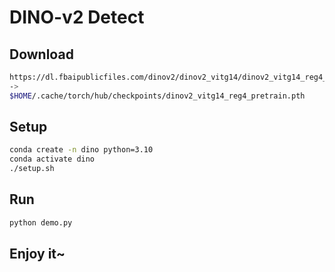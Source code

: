 # DINO-v2 Detect

## Download

```bash
https://dl.fbaipublicfiles.com/dinov2/dinov2_vitg14/dinov2_vitg14_reg4_pretrain.pth
->
$HOME/.cache/torch/hub/checkpoints/dinov2_vitg14_reg4_pretrain.pth
```

## Setup

```bash
conda create -n dino python=3.10
conda activate dino
./setup.sh
```

## Run

```bash
python demo.py
```

## Enjoy it~
